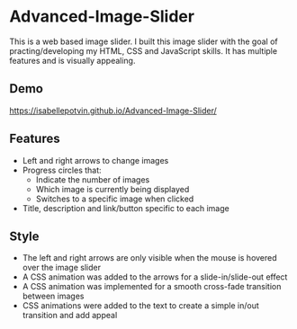 # Advanced-Image-Slider

This is a web based image slider. I built this image slider with the goal of practing/developing my HTML, CSS and JavaScript skills. It has multiple features and is visually appealing.


## Demo
https://isabellepotvin.github.io/Advanced-Image-Slider/


## Features
- Left and right arrows to change images
- Progress circles that:
  - Indicate the number of images 
  - Which image is currently being displayed
  - Switches to a specific image when clicked
- Title, description and link/button specific to each image


## Style
- The left and right arrows are only visible when the mouse is hovered over the image slider
- A CSS animation was added to the arrows for a slide-in/slide-out effect 
- A CSS animation was implemented for a smooth cross-fade transition between images
- CSS animations were added to the text to create a simple in/out transition and add appeal
